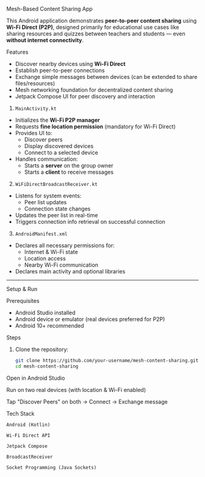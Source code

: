 Mesh-Based Content Sharing App

This Android application demonstrates **peer-to-peer content sharing** using **Wi-Fi Direct (P2P)**, designed primarily for educational use cases like sharing resources and quizzes between teachers and students — even **without internet connectivity**.

Features

- Discover nearby devices using **Wi-Fi Direct**
- Establish peer-to-peer connections
- Exchange simple messages between devices (can be extended to share files/resources)
- Mesh networking foundation for decentralized content sharing
- Jetpack Compose UI for peer discovery and interaction


1. `MainActivity.kt`

- Initializes the **Wi-Fi P2P manager**
- Requests **fine location permission** (mandatory for Wi-Fi Direct)
- Provides UI to:
  - Discover peers
  - Display discovered devices
  - Connect to a selected device
- Handles communication:
  - Starts a **server** on the group owner
  - Starts a **client** to receive messages

2. `WiFiDirectBroadcastReceiver.kt`

- Listens for system events:
  - Peer list updates
  - Connection state changes
- Updates the peer list in real-time
- Triggers connection info retrieval on successful connection

3. `AndroidManifest.xml`

- Declares all necessary permissions for:
  - Internet & Wi-Fi state
  - Location access
  - Nearby Wi-Fi communication
- Declares main activity and optional libraries

---

Setup & Run

Prerequisites

- Android Studio installed
- Android device or emulator (real devices preferred for P2P)
- Android 10+ recommended

 Steps

1. Clone the repository:
   ```bash
   git clone https://github.com/your-username/mesh-content-sharing.git
   cd mesh-content-sharing
Open in Android Studio

Run on two real devices (with location & Wi-Fi enabled)

Tap "Discover Peers" on both → Connect → Exchange message

Tech Stack

    Android (Kotlin)

    Wi-Fi Direct API

    Jetpack Compose

    BroadcastReceiver

    Socket Programming (Java Sockets)
